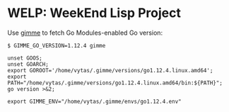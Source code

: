 
WELP: WeekEnd Lisp Project
==========================

Use [gimme][gimme_url] to fetch Go Modules-enabled Go version:

```
$ GIMME_GO_VERSION=1.12.4 gimme

unset GOOS;
unset GOARCH;
export GOROOT='/home/vytas/.gimme/versions/go1.12.4.linux.amd64';
export PATH="/home/vytas/.gimme/versions/go1.12.4.linux.amd64/bin:${PATH}";
go version >&2;

export GIMME_ENV="/home/vytas/.gimme/envs/go1.12.4.env"
```

[gimme_url]: https://github.com/travis-ci/gimme
